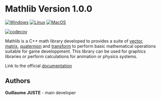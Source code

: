 # Mathlib Version 1.0.0

[![Windows](https://github.com/GuillaumeJuste/Mathlib/actions/workflows/windows_tests.yml/badge.svg)](https://github.com/GuillaumeJuste/Mathlib/actions/workflows/windows_tests.yml)
[![Linux](https://github.com/GuillaumeJuste/Mathlib/actions/workflows/Linux_tests.yml/badge.svg)](https://github.com/GuillaumeJuste/Mathlib/actions/workflows/Linux_tests.yml)
[![MacOS](https://github.com/GuillaumeJuste/Mathlib/actions/workflows/MacOS_tests.yml/badge.svg)](https://github.com/GuillaumeJuste/Mathlib/actions/workflows/MacOS_tests.yml)

[![codecov](https://codecov.io/gh/GuillaumeJuste/Mathlib/branch/main/graph/badge.svg?token=W91ROE1SM2)](https://codecov.io/gh/GuillaumeJuste/Mathlib)

Mathlib is a C++ math library developed to provides a suite of [vector][], [matrix][], [quaternion][] and [transform][] to perform basic mathematical operations suitable for game developpment.
This library can be used for graphics libraries or perform calculations for animation or physics systems.

Link to the official [documentation][]

## Authors

**Guillaume JUSTE** - main developer

[matrix]: http://en.wikipedia.org/wiki/Matrix_(mathematics)
[quaternion]: http://en.wikipedia.org/wiki/Quaternion
[vector]: http://en.wikipedia.org/wiki/Euclidean_vector
[transform]: https://en.wikipedia.org/wiki/Transformation_matrix
[documentation]: https://guillaumejuste.github.io/Mathlib/